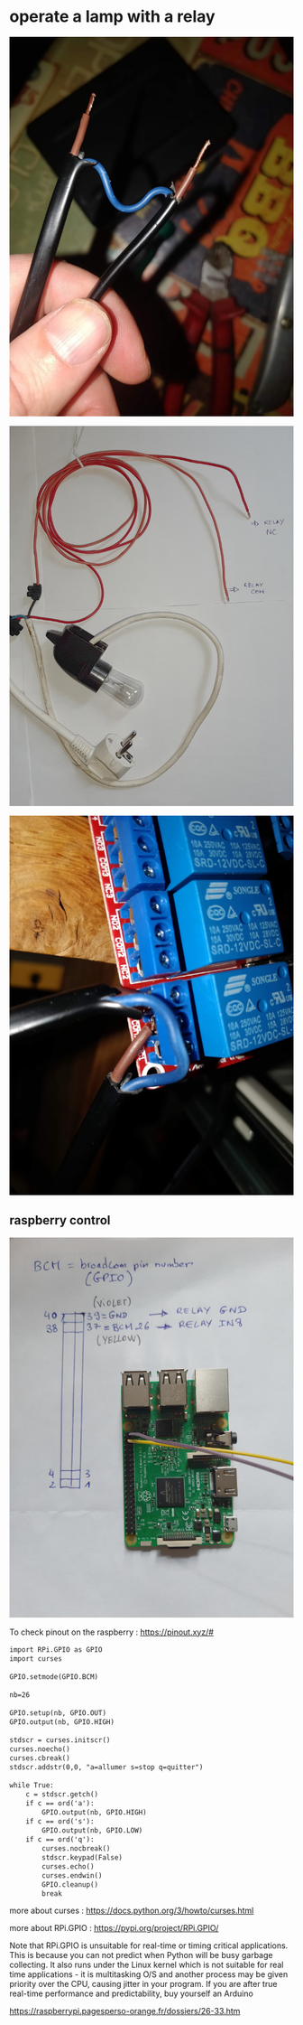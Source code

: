 # operate a lamp with a relay

![power cable of the equipment to control](img_relays/equipment_to_control1.jpeg)

![the lamp](img_relays/lamp.jpg)

![connect the equipment to the relay](img_relays/equipment_to_control2.jpeg)

## raspberry control

![control with raspberry](img_relays/RPI.jpg)

To check pinout on the raspberry : https://pinout.xyz/#

```
import RPi.GPIO as GPIO
import curses

GPIO.setmode(GPIO.BCM)

nb=26

GPIO.setup(nb, GPIO.OUT)
GPIO.output(nb, GPIO.HIGH)

stdscr = curses.initscr()
curses.noecho()
curses.cbreak()
stdscr.addstr(0,0, "a=allumer s=stop q=quitter")

while True:
    c = stdscr.getch()
    if c == ord('a'):
        GPIO.output(nb, GPIO.HIGH)
    if c == ord('s'):
        GPIO.output(nb, GPIO.LOW)
    if c == ord('q'):
        curses.nocbreak()
        stdscr.keypad(False)
        curses.echo()
        curses.endwin()
        GPIO.cleanup()
        break
```
more about curses : https://docs.python.org/3/howto/curses.html

more about RPi.GPIO : https://pypi.org/project/RPi.GPIO/

Note that RPi.GPIO is unsuitable for real-time or timing critical applications. This is because you can not predict when Python will be busy garbage collecting. It also runs under the Linux kernel which is not suitable for real time applications - it is multitasking O/S and another process may be given priority over the CPU, causing jitter in your program. If you are after true real-time performance and predictability, buy yourself an Arduino

https://raspberrypi.pagesperso-orange.fr/dossiers/26-33.htm
